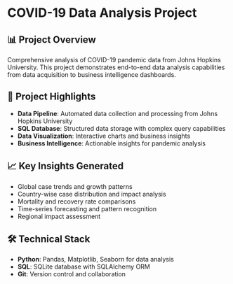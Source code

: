 # COVID-19 Data Analysis Project

## 📊 Project Overview
Comprehensive analysis of COVID-19 pandemic data from Johns Hopkins University. This project demonstrates end-to-end data analysis capabilities from data acquisition to business intelligence dashboards.

## 🎯 Project Highlights
- **Data Pipeline**: Automated data collection and processing from Johns Hopkins University
- **SQL Database**: Structured data storage with complex query capabilities
- **Data Visualization**: Interactive charts and business insights
- **Business Intelligence**: Actionable insights for pandemic analysis

## 📈 Key Insights Generated
- Global case trends and growth patterns
- Country-wise case distribution and impact analysis
- Mortality and recovery rate comparisons
- Time-series forecasting and pattern recognition
- Regional impact assessment

## 🛠️ Technical Stack
- **Python**: Pandas, Matplotlib, Seaborn for data analysis
- **SQL**: SQLite database with SQLAlchemy ORM
- **Git**: Version control and collaboration


